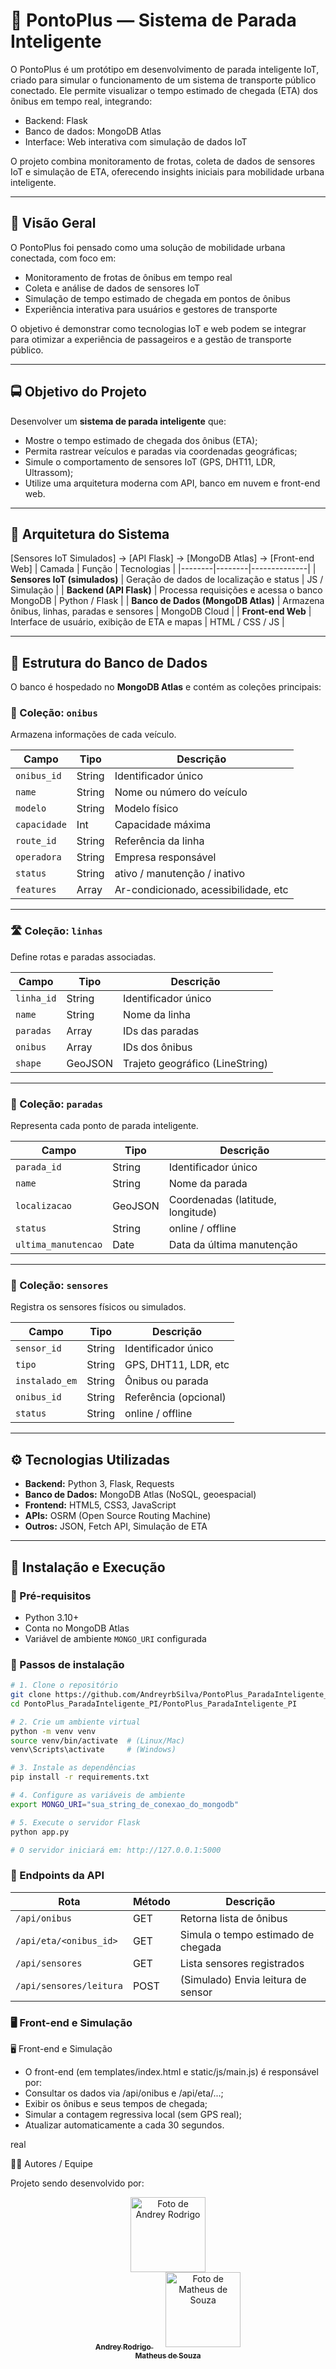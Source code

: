 # 🚌 PontoPlus — Sistema de Parada Inteligente

O PontoPlus é um protótipo em desenvolvimento de parada inteligente IoT, criado para simular o funcionamento de um sistema de transporte público conectado.
Ele permite visualizar o tempo estimado de chegada (ETA) dos ônibus em tempo real, integrando:

- Backend: Flask
- Banco de dados: MongoDB Atlas
- Interface: Web interativa com simulação de dados IoT

O projeto combina monitoramento de frotas, coleta de dados de sensores IoT e simulação de ETA, oferecendo insights iniciais para mobilidade urbana inteligente.

---

## 🧭 Visão Geral

O PontoPlus foi pensado como uma solução de mobilidade urbana conectada, com foco em:

- Monitoramento de frotas de ônibus em tempo real
- Coleta e análise de dados de sensores IoT
- Simulação de tempo estimado de chegada em pontos de ônibus
- Experiência interativa para usuários e gestores de transporte

O objetivo é demonstrar como tecnologias IoT e web podem se integrar para otimizar a experiência de passageiros e a gestão de transporte público.

---

## 🚍 Objetivo do Projeto

Desenvolver um **sistema de parada inteligente** que:

- Mostre o tempo estimado de chegada dos ônibus (ETA);
- Permita rastrear veículos e paradas via coordenadas geográficas;
- Simule o comportamento de sensores IoT (GPS, DHT11, LDR, Ultrassom);
- Utilize uma arquitetura moderna com API, banco em nuvem e front-end web.

---

## 🧩 Arquitetura do Sistema

[Sensores IoT Simulados] → [API Flask] → [MongoDB Atlas] → [Front-end Web]
| Camada | Função | Tecnologias |
|--------|--------|--------------|
| **Sensores IoT (simulados)** | Geração de dados de localização e status | JS / Simulação |
| **Backend (API Flask)** | Processa requisições e acessa o banco MongoDB | Python / Flask |
| **Banco de Dados (MongoDB Atlas)** | Armazena ônibus, linhas, paradas e sensores | MongoDB Cloud |
| **Front-end Web** | Interface de usuário, exibição de ETA e mapas | HTML / CSS / JS |

---

## 💾 Estrutura do Banco de Dados

O banco é hospedado no **MongoDB Atlas** e contém as coleções principais:

### 🚌 Coleção: `onibus`
Armazena informações de cada veículo.

| Campo | Tipo | Descrição |
|--------|------|-----------|
| `onibus_id` | String | Identificador único |
| `name` | String | Nome ou número do veículo |
| `modelo` | String | Modelo físico |
| `capacidade` | Int | Capacidade máxima |
| `route_id` | String | Referência da linha |
| `operadora` | String | Empresa responsável |
| `status` | String | ativo / manutenção / inativo |
| `features` | Array | Ar-condicionado, acessibilidade, etc |

---

### 🛣️ Coleção: `linhas`
Define rotas e paradas associadas.

| Campo | Tipo | Descrição |
|--------|------|-----------|
| `linha_id` | String | Identificador único |
| `name` | String | Nome da linha |
| `paradas` | Array | IDs das paradas |
| `onibus` | Array | IDs dos ônibus |
| `shape` | GeoJSON | Trajeto geográfico (LineString) |

---

### 🚏 Coleção: `paradas`
Representa cada ponto de parada inteligente.

| Campo | Tipo | Descrição |
|--------|------|-----------|
| `parada_id` | String | Identificador único |
| `name` | String | Nome da parada |
| `localizacao` | GeoJSON | Coordenadas (latitude, longitude) |
| `status` | String | online / offline |
| `ultima_manutencao` | Date | Data da última manutenção |

---

### 📡 Coleção: `sensores`
Registra os sensores físicos ou simulados.

| Campo | Tipo | Descrição |
|--------|------|-----------|
| `sensor_id` | String | Identificador único |
| `tipo` | String | GPS, DHT11, LDR, etc |
| `instalado_em` | String | Ônibus ou parada |
| `onibus_id` | String | Referência (opcional) |
| `status` | String | online / offline |

---

## ⚙️ Tecnologias Utilizadas

- **Backend:** Python 3, Flask, Requests  
- **Banco de Dados:** MongoDB Atlas (NoSQL, geoespacial)  
- **Frontend:** HTML5, CSS3, JavaScript  
- **APIs:** OSRM (Open Source Routing Machine)  
- **Outros:** JSON, Fetch API, Simulação de ETA  

---

## 🚀 Instalação e Execução

### 🔧 Pré-requisitos
- Python 3.10+  
- Conta no MongoDB Atlas  
- Variável de ambiente `MONGO_URI` configurada  

### 🧱 Passos de instalação

```bash
# 1. Clone o repositório
git clone https://github.com/AndreyrbSilva/PontoPlus_ParadaInteligente_PI.git
cd PontoPlus_ParadaInteligente_PI/PontoPlus_ParadaInteligente_PI

# 2. Crie um ambiente virtual
python -m venv venv
source venv/bin/activate  # (Linux/Mac)
venv\Scripts\activate     # (Windows)

# 3. Instale as dependências
pip install -r requirements.txt

# 4. Configure as variáveis de ambiente
export MONGO_URI="sua_string_de_conexao_do_mongodb"

# 5. Execute o servidor Flask
python app.py

# O servidor iniciará em: http://127.0.0.1:5000
```

### 🔗 Endpoints da API

| Rota                    | Método | Descrição                          |
| ----------------------- | ------ | ---------------------------------- |
| `/api/onibus`           | GET    | Retorna lista de ônibus            |
| `/api/eta/<onibus_id>`  | GET    | Simula o tempo estimado de chegada |
| `/api/sensores`         | GET    | Lista sensores registrados         |
| `/api/sensores/leitura` | POST   | (Simulado) Envia leitura de sensor |

### 🖥️ Front-end e Simulação

🖥️ Front-end e Simulação

- O front-end (em templates/index.html e static/js/main.js) é responsável por:
- Consultar os dados via /api/onibus e /api/eta/...;
- Exibir os ônibus e seus tempos de chegada;
- Simular a contagem regressiva local (sem GPS real);
- Atualizar automaticamente a cada 30 segundos.

real

👨‍💻 Autores / Equipe

Projeto sendo desenvolvido por:

<p align="center"> <a href="https://github.com/AndreyrbSilva"> <img src="https://github.com/AndreyrbSilva.png" width="120px;" alt="Foto de Andrey Rodrigo"/> <br /> <sub><b>Andrey Rodrigo</b></sub> </a> &nbsp;&nbsp;&nbsp;&nbsp; <a href="https://github.com/MatheusDeSouza"> <img src="https://github.com/MatheusDeSouza.png" width="120px;" alt="Foto de Matheus de Souza"/> <br /> <sub><b>Matheus de Souza</b></sub> </a> </p>
